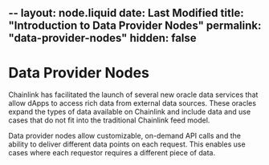 --
layout: node.liquid
date: Last Modified
title: "Introduction to Data Provider Nodes"
permalink: "data-provider-nodes"
hidden: false
---
# Data Provider Nodes

Chainlink has facilitated the launch of several new oracle data services that allow dApps to access rich data from external data sources. These oracles expand the types of data available on Chainlink and include data and use cases that do not fit into the traditional Chainlink feed model.

Data provider nodes allow customizable, on-demand API calls and the ability to deliver different data points on each request. This enables use cases where each requestor requires a different piece of data.